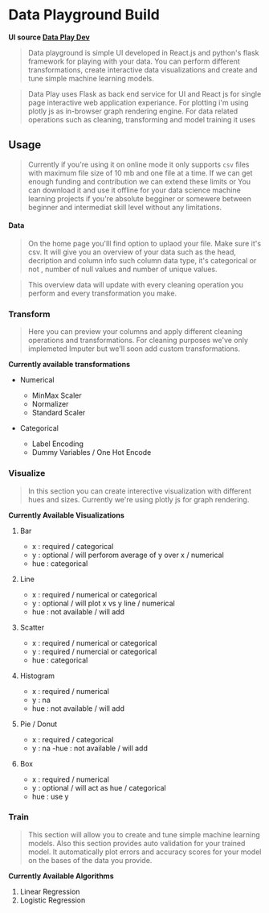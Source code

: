 # Data Playground Build

**UI source [Data Play Dev](https://github.com/mr-robot0/dataplay-dev)**

> Data playground is simple UI developed in React.js and python's flask framework for playing with your data. You can perform different transformations, create interactive data visualizations and create and tune simple machine learning models.

> Data Play uses Flask as back end service for UI and React js for single page interactive web application experiance. For plotting i'm using plotly js as in-browser graph rendering engine. For data related operations such as cleaning, transforming and model training it uses 

## Usage

> Currently if you're using it on online mode it only supports `csv` files with maximum file size of 10 mb and one file at a time. If we can get enough funding and contribution we can extend these limits or You can download it and use it offline for your data science machine learning projects if you're absolute begginer or somewere between beginner and intermediat skill level without any limitations. 

#### Data

> On the home page you'lll find option to uplaod your file. Make sure it's csv. It will give you an overview of your data such as the head, decription and column info such column data type, it's categorical or not  , number of null values and number of unique values.

> This overview data will update with every cleaning operation you perform and every transformation you make.

### Transform

> Here you can preview your columns and apply different cleaning operations and transformations. For cleaning purposes we've only implemeted Imputer but we'll soon add custom transformations.

**Currently available transformations**

+ Numerical
   - MinMax Scaler
   - Normalizer
   - Standard Scaler

+  Categorical
    - Label Encoding
    - Dummy Variables / One Hot Encode

### Visualize

> In this section you can create interective visualization with different hues and sizes. Currently we're using plotly js for graph rendering. 

**Currently Available Visualizations**

1. Bar 
    - x : required / categorical
    - y : optional / will perforom average of y over x / numerical
    - hue : categorical

2. Line
    - x : required / numerical or categorical
    - y : optional / will plot x vs y line / numerical 
    - hue : not available / will add

3. Scatter
    - x : required / numerical or categorical
    - y : required / numercial or categorical
    - hue : categorical

4. Histogram
    - x : required / numerical
    - y : na
    - hue : not available / will add

5. Pie / Donut
    - x : required / categorical
    - y : na
    -hue : not available / will add
 
6. Box 
    - x : required / numerical
    - y : optional / will act as hue / categorical 
    - hue : use y

### Train 

> This section will allow you to create and tune simple machine learning models. Also this section provides auto validation for your trained model. It automatically plot errors and accuracy scores for your model on the bases of the data you provide. 

**Currently Available Algorithms**

1. Linear Regression
2. Logistic Regression